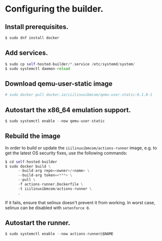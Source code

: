 # Configuring the builder.

## Install prerequisites.

```py
$ sudo dnf install docker
```

## Add services.

```py
$ sudo cp self-hosted-builder/*.service /etc/systemd/system/
$ sudo systemctl daemon-reload
```

## Download qemu-user-static image

```py
# sudo docker pull docker.io/iiilinuxibmcom/qemu-user-static:6.1.0-1
```

## Autostart the x86_64 emulation support.

```py
$ sudo systemctl enable --now qemu-user-static
```

## Rebuild the image

In order to build or update the `iiilinuxibmcom/actions-runner` image, e.g. to get the
latest OS security fixes, use the following commands:

```py
$ cd self-hosted-builder
$ sudo docker build \
      --build-arg repo=<owner>/<name> \
      --build-arg token=<***> \
      --pull \
      -f actions-runner.Dockerfile \
      -t iiilinuxibmcom/actions-runner \
      .
```

If it fails, ensure that selinux doesn't prevent it from working.
In worst case, selinux can be disabled with `setenforce 0`.

## Autostart the runner.

```py
$ sudo systemctl enable --now actions-runner@$NAME
```
